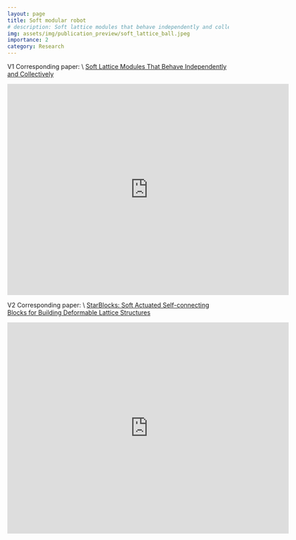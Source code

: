 ```yaml
---
layout: page
title: Soft modular robot
# description: Soft lattice modules that behave independently and collectively
img: assets/img/publication_preview/soft_lattice_ball.jpeg
importance: 2
category: Research
---
```


V1 Corresponding paper: \\
[Soft Lattice Modules That Behave Independently and Collectively](https://ieeexplore.ieee.org/document/9738480)

<!-- #### Abstract

Natural systems integrate the work of many sub-units (cells) toward a large-scale unified goal (morphological and behavioral), which can counteract the effects of unexpected experiences, damage, or simply changes in tasks demands. In this paper, we exploit the opportunities presented by soft, modular and tensegrity robots to introduce soft lattice modules that parallel the sub-units seen in biological systems. The soft lattice modules are comprised of 3D printed plastic “skeletons”, linear contracting shape memory alloy spring actuators, and permanent magnets that enable adhesion between modules. The soft lattice modules are capable of independent locomotion, and can also join with other modules to achieve collective, self-assembled, larger scale tasks such as collective locomotion and moving an object across the surface of the lattice assembly. This work represents a preliminary step toward soft modular systems capable of independent and collective behaviors, and provide a platform for future studies on distributed control. -->

<iframe
    width="640"
    height="480"
    src="https://www.youtube.com/embed/EYLYyijfzCg"
    frameborder="0"
    allow="autoplay; encrypted-media"
    allowfullscreen
>
</iframe>

V2 Corresponding paper: \\
[StarBlocks: Soft Actuated Self-connecting Blocks for Building Deformable Lattice Structures](https://ieeexplore.ieee.org/document/10146508)

<iframe
    width="640"
    height="480"
    src="https://www.youtube.com/embed/xno0FBs3ZdQ"
    frameborder="0"
    allow="autoplay; encrypted-media"
    allowfullscreen
>
</iframe>
